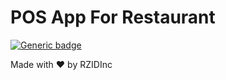 # POS App For Restaurant
[![Generic badge](https://img.shields.io/badge/build-pass-success.svg)](https://shields.io/)

Made with :heart: by RZIDInc

